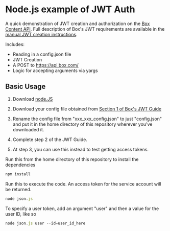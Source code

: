 Node.js example of JWT Auth
===================

A quick demonstration of JWT creation and authorization on the [Box Content API](https://developers.box.com/docs/).
Full description of Box's JWT requirements are available in the [manual JWT creation instructions](https://developer.box.com/v2.0/docs/construct-jwt-claim-manually).

Includes:

- Reading in a config.json file
- JWT Creation
- A POST to https://api.box.com/
- Logic for accepting arguments via yargs

Basic Usage
-----------

1. Download [node.JS](https://nodejs.org/en/)

1. Download your config file obtained from [Section 1 of Box's JWT Guide](https://developer.box.com/v2.0/docs/authentication-with-jwt#section-1-generate-an-rsa-keypair-in-the-developer-console) 
  1. Rename the config file from "xxx_xxx_config.json" to just "config.json" and put it in the home directory of this repository wherever you've downloaded it.

1. Complete step 2 of the JWT Guide. 

1. At step 3, you can use this instead to test getting access tokens.

Run this from the home directory of this repository to install the dependencies
```js
npm install
```
Run this to execute the code. An access token for the service account will be returned.
```js
node json.js
```
To specify a user token, add an argument "user" and then a value for the user ID, like so
```js
node json.js user --id=user_id_here
```
